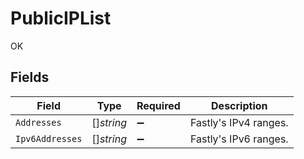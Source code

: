 # PublicIPList

OK


## Fields

| Field                 | Type                  | Required              | Description           |
| --------------------- | --------------------- | --------------------- | --------------------- |
| `Addresses`           | []*string*            | :heavy_minus_sign:    | Fastly's IPv4 ranges. |
| `Ipv6Addresses`       | []*string*            | :heavy_minus_sign:    | Fastly's IPv6 ranges. |
